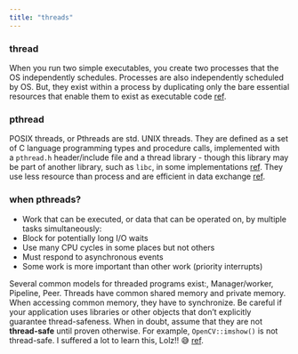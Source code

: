 ```yaml
---
title: "threads"
---
```


### thread
When you run two simple executables, you create two processes that the OS independently schedules. Processes are also independently scheduled by OS. But,  they exist within a process by duplicating only the bare essential resources that enable them to exist as executable code [ref](https://hpc-tutorials.llnl.gov/posix/what_is_a_thread/).

### pthread
POSIX threads, or Pthreads are std. UNIX threads. They are defined as a set of C language programming types and procedure calls, implemented with a `pthread.h` header/include file and a thread library - though this library may be part of another library, such as `libc`, in some implementations [ref](https://hpc-tutorials.llnl.gov/posix/what_are_pthreads/). They use less resource than process and  are efficient in data exchange [ref](https://hpc-tutorials.llnl.gov/posix/why_pthreads/).


### when pthreads?
-   Work that can be executed, or data that can be operated on, by multiple tasks simultaneously:
-   Block for potentially long I/O waits
-   Use many CPU cycles in some places but not others
-   Must respond to asynchronous events
-   Some work is more important than other work (priority interrupts)

Several common models for threaded programs exist:, Manager/worker, Pipeline, Peer. Threads have common shared memory and private memory. When accessing common memory, they have to synchronize. Be careful if your application uses libraries or other objects that don’t explicitly guarantee thread-safeness. When in doubt, assume that they are not **thread-safe** until proven otherwise. For example, `OpenCV::imshow()` is not thread-safe. I suffered a lot to learn this, Lolz!! 😅 [ref](https://hpc-tutorials.llnl.gov/posix/designing_threaded_programs/).

<script defer src="https://cdn.commento.io/js/commento.js"></script>
<div id="commento"></div>